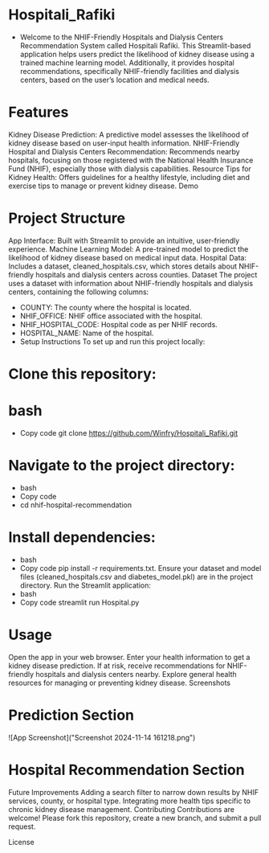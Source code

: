 # Hospitali_Rafiki

- Welcome to the NHIF-Friendly Hospitals and Dialysis Centers Recommendation System called Hospitali Rafiki. This Streamlit-based application helps users predict the likelihood of kidney disease using a trained machine learning model. Additionally, it provides hospital recommendations, specifically NHIF-friendly facilities and dialysis centers, based on the user’s location and medical needs.

# Features
Kidney Disease Prediction: A predictive model assesses the likelihood of kidney disease based on user-input health information.
NHIF-Friendly Hospital and Dialysis Centers Recommendation: Recommends nearby hospitals, focusing on those registered with the National Health Insurance Fund (NHIF), especially those with dialysis capabilities.
Resource Tips for Kidney Health: Offers guidelines for a healthy lifestyle, including diet and exercise tips to manage or prevent kidney disease.
Demo
<!-- Replace with an actual screenshot of your app if available -->

# Project Structure
App Interface: Built with Streamlit to provide an intuitive, user-friendly experience.
Machine Learning Model: A pre-trained model to predict the likelihood of kidney disease based on medical input data.
Hospital Data: Includes a dataset, cleaned_hospitals.csv, which stores details about NHIF-friendly hospitals and dialysis centers across counties.
Dataset
The project uses a dataset with information about NHIF-friendly hospitals and dialysis centers, containing the following columns:

- COUNTY: The county where the hospital is located.
- NHIF_OFFICE: NHIF office associated with the hospital.
- NHIF_HOSPITAL_CODE: Hospital code as per NHIF records.
- HOSPITAL_NAME: Name of the hospital.
- Setup Instructions
To set up and run this project locally:

# Clone this repository:
# bash
- Copy code
git clone https://github.com/Winfry/Hospitali_Rafiki.git

# Navigate to the project directory:
- bash
- Copy code
- cd nhif-hospital-recommendation

# Install dependencies:
- bash
- Copy code
pip install -r requirements.txt.
Ensure your dataset and model files (cleaned_hospitals.csv and diabetes_model.pkl) are in the project directory.
Run the Streamlit application:
- bash
- Copy code
streamlit run Hospital.py

# Usage
Open the app in your web browser.
Enter your health information to get a kidney disease prediction.
If at risk, receive recommendations for NHIF-friendly hospitals and dialysis centers nearby.
Explore general health resources for managing or preventing kidney disease.
Screenshots

# Prediction Section
![App Screenshot]("Screenshot 2024-11-14 161218.png")

# Hospital Recommendation Section
<!-- C:\Users\Pc\Pictures\Screenshots\Screenshot 2024-11-14 160325.png  -->

Future Improvements
Adding a search filter to narrow down results by NHIF services, county, or hospital type.
Integrating more health tips specific to chronic kidney disease management.
Contributing
Contributions are welcome! Please fork this repository, create a new branch, and submit a pull request.

License